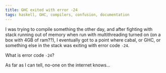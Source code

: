 ```yaml
---
title: GHC exited with error -24
tags: haskell, GHC, compilers, confusion, documentation
---
```


I was trying to compile something the other day, and after fighting with stack running out of memory when run with multithreading turned on (on a box with 4GB of ram??), I eventually got to a point where cabal, or GHC, or something else in the stack was exiting with error code `-24`.

What is error code `-24`? 

As far as I can tell, no-one on the internet knows...